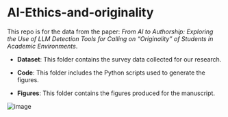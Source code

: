 # AI-Ethics-and-originality
This repo is for the data from the paper: *From AI to Authorship: Exploring the Use of LLM Detection Tools for Calling on “Originality” of Students in Academic Environments*.

- **Dataset**: This folder contains the survey data collected for our research.

- **Code**: This folder includes the Python scripts used to generate the figures.

- **Figures**: This folder contains the figures produced for the manuscript.

![image](https://github.com/user-attachments/assets/d3785e51-a66c-4e33-b848-171c0805915a)
